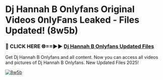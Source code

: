 # Dj Hannah B Onlyfans Original Videos 0nlyFans Leaked - Files Updated! (8w5b)

<h3>🔴 CLICK HERE 🌐==►► <a href="https://tinyurl.com/ehrbuxhb" rel="nofollow">Dj Hannah B Onlyfans Updated Files</a></h3>

Get Dj Hannah B Onlyfans and all content. Now you can access all videos and pictures of Dj Hannah B Onlyfans. New Updated Files 2025!

[![8w5b](https://i.imgur.com/lVYEuWS.gif)](https://tinyurl.com/ehrbuxhb)
